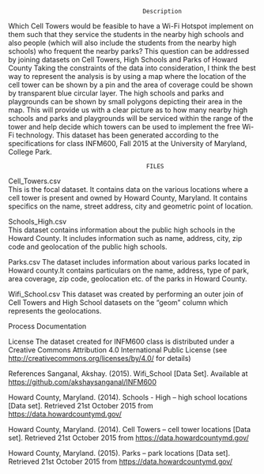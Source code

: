                                           Description
Which Cell Towers would be feasible to have a Wi-Fi Hotspot implement on them such that they service the students in the nearby high schools and also people (which will also include the students from the nearby high schools) who frequent the nearby parks? 
This question can be addressed by joining datasets on Cell Towers, High Schools and Parks of Howard County
Taking the constraints of the data into consideration, I think the best way to represent the analysis is by using a map where the location of the cell tower can be shown by a pin and the area of coverage could be shown by transparent blue circular layer. The high schools and parks and playgrounds can be shown by small polygons depicting their area in the map. This will provide us with a clear picture as to how many nearby high schools and parks and playgrounds will be serviced within the range of the tower and  help decide which towers can be used to implement the free Wi-Fi technology. 
This dataset has been generated according to the specifications for class INFM600, Fall 2015 at the University of Maryland, College Park.

                                           FILES 
Cell_Towers.csv                                                                                
This is the focal dataset. It contains data on the various locations where a cell tower is present and owned by Howard County, Maryland. It contains specifics on the name, street address, city and geometric point of location.

Schools_High.csv      
This dataset contains information about the public high schools in the Howard County. It includes information such as name, address, city, zip code and geolocation of the public high schools.   

Parks.csv
The dataset includes information about various parks located in Howard county.It contains particulars on the name, address, type of park, area coverage, zip code, geolocation etc. of the parks in Howard County.
    

Wifi_School.csv
This dataset was created by performing an outer join of Cell Towers and High School datasets on the “geom” column which represents the geolocations.

Process Documentation

License
The dataset created for INFM600 class is distributed under a Creative Commons Attribution 4.0 International Public License (see http://creativecommons.org/licenses/by/4.0/ for details)

References
Sanganal, Akshay. (2015). Wifi_School [Data Set].
Available at https://github.com/akshaysanganal/INFM600

Howard County, Maryland. (2014). Schools - High – high school locations [Data set]. 
Retrieved 21st October 2015 from https://data.howardcountymd.gov/

Howard County, Maryland. (2014). Cell Towers – cell tower locations [Data set]. 
Retrieved 21st October 2015 from https://data.howardcountymd.gov/

Howard County, Maryland. (2015). Parks – park locations [Data set]. 
Retrieved 21st October 2015 from https://data.howardcountymd.gov/
